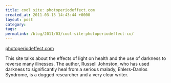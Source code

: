 ```yaml
---
title: cool site: photoperiodeffect.com
created_at: 2011-03-13 14:43:44 +0000
layout: post
category: 
tags: 
permalink: /blog/2011/03/cool-site-photoperiodeffect-co/
---
```


[photoperiodeffect.com][1]

This site talks about the effects of light on health and the use of darkness to reverse many illnesses. The author, Russell Johnston, who has used darkness to significantly heal from a serious malady, Ehlers-Danlos Syndrome, is a dogged researcher and a very clear writer.

   [1]: http://www.photoperiodeffect.com/

